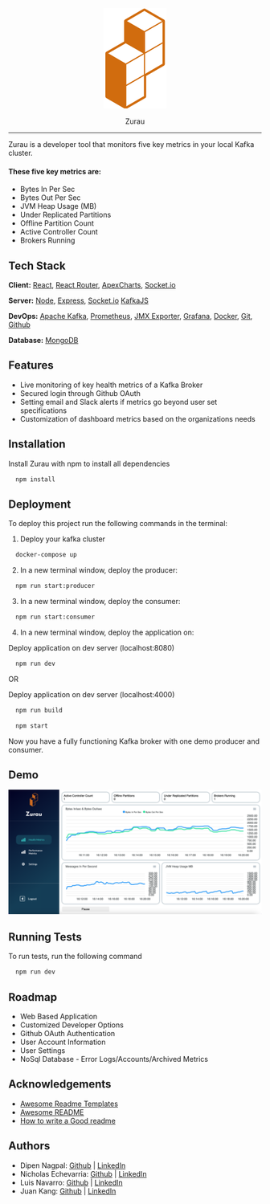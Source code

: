 <div style="text-align: center;">

![Zurau Logo](./client/assets/images/zurau-logo.png "Zurau Logo")

</div>

<p style="text-align: center" style="font-size: 10rem">Zurau</p>

***

Zurau is a developer tool that monitors five key metrics in your local Kafka cluster. 
#### These five key metrics are:

- Bytes In Per Sec
- Bytes Out Per Sec
- JVM Heap Usage (MB)
- Under Replicated Partitions
- Offline Partition Count
- Active Controller Count
- Brokers Running
## Tech Stack

**Client:** [React](https://reactjs.org/), [React Router](https://reactrouter.com/en/main), [ApexCharts](https://apexcharts.com), [Socket.io](https://socket.io)

**Server:** [Node](https://nodejs.org/en/), [Express](https://expressjs.com/), [Socket.io](https://socket.io) [KafkaJS](https://kafka.js.org)


**DevOps:** [Apache Kafka](https://kafka.apache.org/), [Prometheus](https://prometheus.io/), [JMX Exporter](https://github.com/prometheus/jmx_exporter), [Grafana](https://grafana.com), [Docker](https://www.docker.com), [Git](https://git-scm.com/), [Github](https://github.com/)

**Database:** [MongoDB](https://www.mongodb.com/)

## Features

- Live monitoring of key health metrics of a Kafka Broker
- Secured login through Github OAuth
- Setting email and Slack alerts if metrics go beyond user set specifications
- Customization of dashboard metrics based on the organizations needs


## Installation

Install Zurau with npm to install all dependencies

```bash
  npm install
```
    
## Deployment

To deploy this project run the following commands in the terminal:

1. Deploy your kafka cluster
```bash
  docker-compose up
```

2. In a new terminal window, deploy the producer:
```bash
  npm run start:producer
```

3. In a new terminal window, deploy the consumer:
```bash
  npm run start:consumer
```

4. In a new terminal window, deploy the application on:

Deploy application on dev server (localhost:8080)
```bash
  npm run dev
```

OR

Deploy application on dev server (localhost:4000)
```bash
  npm run build
```
```bash
  npm start
```
Now you have a fully functioning Kafka broker with one demo producer and consumer.

## Demo

![Zurau Demo](./client/assets/images/zurau-demo.png "Zurau Demo")


## Running Tests

To run tests, run the following command

```bash
  npm run dev
```


## Roadmap

- Web Based Application
- Customized Developer Options 
- Github OAuth Authentication
- User Account Information
- User Settings
- NoSql Database - Error Logs/Accounts/Archived Metrics


## Acknowledgements

 - [Awesome Readme Templates](https://awesomeopensource.com/project/elangosundar/awesome-README-templates)
 - [Awesome README](https://github.com/matiassingers/awesome-readme)
 - [How to write a Good readme](https://bulldogjob.com/news/449-how-to-write-a-good-readme-for-your-github-project)


## Authors

- Dipen Nagpal: [Github](https://github.com/dnagpal1) | [LinkedIn](www.linkedin.com/in/dipen-nagpal)
- Nicholas Echevarria: [Github](https://github.com/nick-echevarria) | [LinkedIn](https://www.linkedin.com/in/nicholasechevarria/)
- Luis Navarro: [Github](https://github.com/luis-e-navarro) | [LinkedIn](https://linkedin.com/in/luis-e-navarro)
- Juan Kang: [Github](https://github.com/juanpakang) | [LinkedIn](https://www.linkedin.com/in/juankang/)
